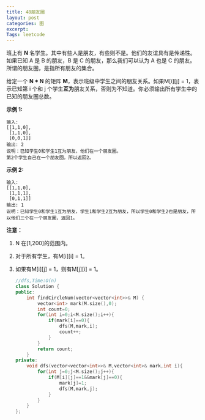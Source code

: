 ```yaml
---
title: 48朋友圈
layout: post
categories: 图
excerpt: 
Tags: leetcode
---
```


班上有 **N** 名学生。其中有些人是朋友，有些则不是。他们的友谊具有是传递性。如果已知 A 是 B 的朋友，B 是 C 的朋友，那么我们可以认为 A 也是 C 的朋友。所谓的朋友圈，是指所有朋友的集合。

给定一个 **N \* N** 的矩阵 **M**，表示班级中学生之间的朋友关系。如果M[i][j] = 1，表示已知第 i 个和 j 个学生**互为**朋友关系，否则为不知道。你必须输出所有学生中的已知的朋友圈总数。

**示例 1:**

```
输入: 
[[1,1,0],
 [1,1,0],
 [0,0,1]]
输出: 2 
说明：已知学生0和学生1互为朋友，他们在一个朋友圈。
第2个学生自己在一个朋友圈。所以返回2。
```

**示例 2:**

```
输入: 
[[1,1,0],
 [1,1,1],
 [0,1,1]]
输出: 1
说明：已知学生0和学生1互为朋友，学生1和学生2互为朋友，所以学生0和学生2也是朋友，所以他们三个在一个朋友圈，返回1。
```

**注意：**

1. N 在[1,200]的范围内。

2. 对于所有学生，有M[i][i] = 1。

3. 如果有M[i][j] = 1，则有M[j][i] = 1。

   ```c++
   //dfs,Time:O(n)
   class Solution {
   public:
       int findCircleNum(vector<vector<int>>& M) {
           vector<int> mark(M.size(),0);
           int count=0;
           for(int i=0;i<M.size();i++){
               if(mark[i]==0){
                   dfs(M,mark,i);
                   count++;
               }
           }
           return count;
       }
   private:
       void dfs(vector<vector<int>>& M,vector<int>& mark,int i){
           for(int j=0;j<M.size();j++){
               if(M[i][j]==1&&mark[j]==0){
                   mark[j]=1;
                   dfs(M,mark,j);
               }
           }
       }
   };
   ```

   

